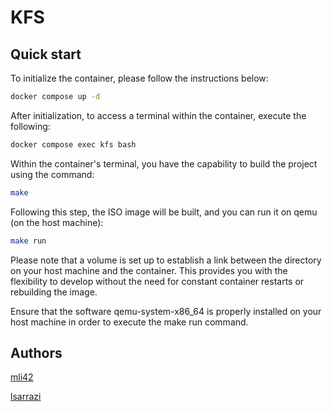 # KFS

## Quick start

To initialize the container, please follow the instructions below:

```bash
docker compose up -d
```

After initialization, to access a terminal within the container, execute the following:

```bash
docker compose exec kfs bash
```

Within the container's terminal, you have the capability to build the project using the command:

```bash
make
```

Following this step, the ISO image will be built, and you can run it on qemu (on the host machine):

```bash
make run
```

Please note that a volume is set up to establish a link between the directory on your host machine and the container. This provides you with the flexibility to develop without the need for constant container restarts or rebuilding the image.

Ensure that the software qemu-system-x86_64 is properly installed on your host machine in order to execute the make run command.

## Authors

[mli42](https://github.com/mli42)

[lsarrazi](https://github.com/lsarrazi)